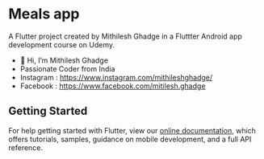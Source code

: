 # Meals app

A Flutter project created by Mithilesh Ghadge in a Fluttter Android app development course on Udemy.

- 👋 Hi, I’m Mithilesh Ghadge
- Passionate Coder from India
- Instagram : https://www.instagram.com/mithileshghadge/
- Facebook : https://www.facebook.com/mitilesh.ghadge

## Getting Started

For help getting started with Flutter, view our
[online documentation](https://flutter.dev/docs), which offers tutorials,
samples, guidance on mobile development, and a full API reference.
